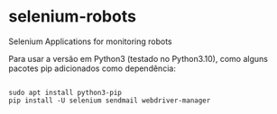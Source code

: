 # selenium-robots
Selenium Applications for monitoring robots

Para usar a versão em Python3 (testado no Python3.10), como alguns pacotes pip adicionados como dependência:

<code>
sudo apt install python3-pip
pip install -U selenium sendmail webdriver-manager
</code>
